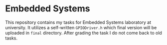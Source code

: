 # Embedded Systems
This repository contains my tasks for Embedded Systems laboratory at university. It utilizes a self-written ```GPIODriver.h``` which final version will be uploaded in ```final``` directory. After grading the task I do not come back to old tasks.
